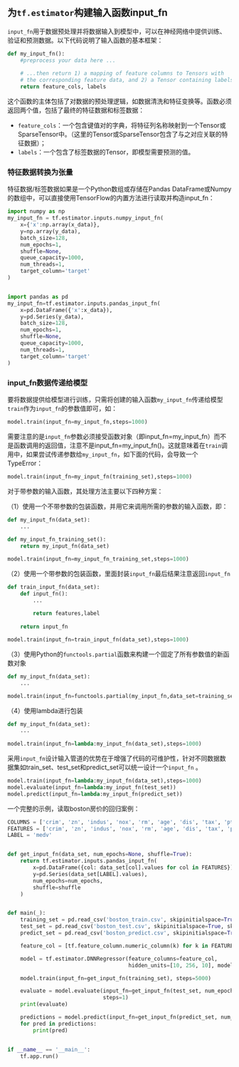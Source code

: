 ## 为`tf.estimator`构建输入函数input_fn

`input_fn`用于数据预处理并将数据输入到模型中，可以在神经网络中提供训练、验证和预测数据。以下代码说明了输入函数的基本框架：

```PYTHON
def my_input_fn():
    #preprocess your data here ...
    
    # ...then return 1) a mapping of feature columns to Tensors with
    # the corresponding feature data, and 2) a Tensor containing labels
    return feature_cols, labels
```

这个函数的主体包括了对数据的预处理逻辑，如数据清洗和特征变换等。函数必须返回两个值，包括了最终的特征数据和标签数据：

+ `feature_cols`：一个包含键值对的字典，将特征列名称映射到一个Tensor或SparseTensor中。（这里的Tensor或SparseTensor包含了与之对应关联的特征数据）；
+ `labels`：一个包含了标签数据的Tensor，即模型需要预测的值。



### 特征数据转换为张量

特征数据/标签数据如果是一个Python数组或存储在Pandas DataFrame或Numpy的数组中，可以直接使用TensorFlow的内置方法进行读取并构造input_fn：

```PYTHON
import numpy as np
my_input_fn = tf.estimator.inputs.numpy_input_fn(
    x={'x':np.array(x_data)},
    y=np.array(y_data),
    batch_size=128,
    num_epochs=1,
    shuffle=None,
    queue_capacity=1000,
    num_threads=1,
    target_column='target'
)


import pandas as pd
my_input_fn=tf.estimator.inputs.pandas_input_fn(
    x=pd.DataFrame({'x':x_data}),
    y=pd.Series(y_data),
    batch_size=128,
    num_epochs=1,
    shuffle=None,
    queue_capacity=1000,
    num_threads=1,
    target_column='target'
)
```



### input_fn数据传递给模型

要将数据提供给模型进行训练，只需将创建的输入函数`my_input_fn`传递给模型`train`作为`input_fn`的参数值即可，如：

```PYTHON
model.train(input_fn=my_input_fn,steps=1000)
```

需要注意的是`input_fn`参数必须接受函数对象（即input_fn=my_input_fn）而不是函数调用的返回值，注意不是input_fn=my_input_fn()。这就意味着在`train`调用中，如果尝试传递参数给`my_input_fn`，如下面的代码，会导致一个TypeError：

```PYTHON
model.train(input_fn=my_input_fn(training_set),steps=1000)
```



对于带参数的输入函数，其处理方法主要以下四种方案：

（1）使用一个不带参数的包装函数，并用它来调用所需的参数的输入函数，即：

```PYTHON
def my_input_fn(data_set):
    ...
    
def my_input_fn_training_set():
    return my_input_fn(data_set)

model.train(input_fn=my_input_fn_training_set,steps=1000)
```

（2）使用一个带参数的包装函数，里面封装`input_fn`最后结果注意返回`input_fn`

```PYTHON
def train_input_fn(data_set):
    def input_fn():
        ...
        
        return features,label
    
    return input_fn

model.train(input_fn=train_input_fn(data_set),steps=1000)
```

（3）使用Python的`functools.partial`函数来构建一个固定了所有参数值的新函数对象

```PYTHON
def my_input_fn(data_set):
    ...

model.train(input_fn=functools.partial(my_input_fn,data_set=training_set),steps=1000)
```

（4）使用lambda进行包装

```python
def my_input_fn(data_set):
    ...
    
model.train(input_fn=lambda:my_input_fn(data_set),steps=1000)
```



采用`input_fn`设计输入管道的优势在于增强了代码的可维护性，针对不同数据数据集如train_set、test_set和predict_set可以统一设计一个`input_fn` 。

```PYTHON
model.train(input_fn=lambda:my_input_fn(data_set),steps=1000)
model.evaluate(input_fn=lambda:my_input_fn(test_set))
model.predict(input_fn=lambda:my_input_fn(predict_set))
```



一个完整的示例，读取boston房价的回归案例：

```python
COLUMNS = ['crim', 'zn', 'indus', 'nox', 'rm', 'age', 'dis', 'tax', 'ptratio', 'medv']
FEATURES = ['crim', 'zn', 'indus', 'nox', 'rm', 'age', 'dis', 'tax', 'ptratio']
LABEL = 'medv'


def get_input_fn(data_set, num_epochs=None, shuffle=True):
    return tf.estimator.inputs.pandas_input_fn(
        x=pd.DataFrame({col: data_set[col].values for col in FEATURES}),
        y=pd.Series(data_set[LABEL].values),
        num_epochs=num_epochs,
        shuffle=shuffle
    )


def main(_):
    training_set = pd.read_csv('boston_train.csv', skipinitialspace=True, skiprows=1, names=COLUMNS)
    test_set = pd.read_csv('boston_test.csv', skipinitialspace=True, skiprows=1, names=COLUMNS)
    predict_set = pd.read_csv('boston_predict.csv', skipinitialspace=True, skiprows=1, names=COLUMNS)

    feature_col = [tf.feature_column.numeric_column(k) for k in FEATURES]

    model = tf.estimator.DNNRegressor(feature_columns=feature_col,
                                      hidden_units=[10, 256, 10], model_dir='model/')

    model.train(input_fn=get_input_fn(training_set), steps=5000)

    evaluate = model.evaluate(input_fn=get_input_fn(test_set, num_epochs=1, shuffle=False),
                              steps=1)
    print(evaluate)

    predictions = model.predict(input_fn=get_input_fn(predict_set, num_epochs=1, shuffle=False))
    for pred in predictions:
        print(pred)


if __name__ == '__main__':
    tf.app.run()
```































